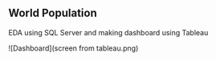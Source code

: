 ## World Population 
EDA using SQL Server and making dashboard using Tableau

![Dashboard](screen from tableau.png)
